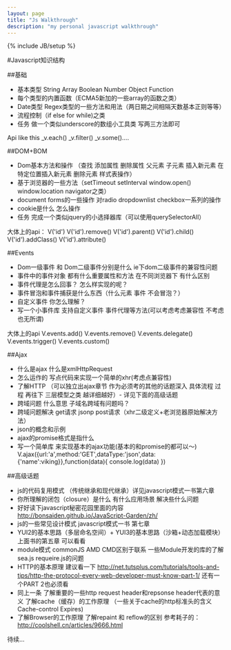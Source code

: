 ```yaml
---
layout: page
title: "Js Walkthrough"
description: "my personal javascript walkthrough"
---
```

{% include JB/setup %}

#Javascript知识结构

##基础

* 基本类型 String Array Boolean Number Object Function
* 每个类型的内置函数（ECMA5新加的一些array的函数之类）
* Date类型 Regex类型的一些方法和用法（两日期之间相隔天数基本正则等等）
* 流程控制（if else for while)之类
* 任务 做一个类似underscore的数组小工具类 写两三方法即可

Api like this
_v.each()  _v.filter()  _v.some()....

##DOM+BOM

* Dom基本方法和操作 （查找 添加属性 删除属性 父元素 子元素 插入新元素 在特定位置插入新元素 删除元素 样式表操作）
* 基于浏览器的一些方法（setTimeout setInterval window.open() window.location navigator之类）
* document forms的一些操作 对radio  dropdownlist checkbox一系列的操作
* cookie是什么 怎么操作
* 任务 完成一个类似jquery的小选择器库（可以使用querySelectorAll）

大体上的api：
V('id')  V('id').remove() V('id').parent()  V('id').child()  V('id').addClass() V('id').attribute()

##Events

* Dom一级事件 和 Dom二级事件分别是什么 ie下dom二级事件的兼容性问题
* 事件中的事件对象 都有什么重要属性和方法  在不同浏览器下 有什么区别
* 事件代理是怎么回事？ 怎么样实现的呢？
* 事件冒泡和事件捕获是什么东西（什么元素 事件 不会冒泡？）
* 自定义事件 你怎么理解？
* 写一个小事件库 支持自定义事件 事件代理等方法(可以考虑考虑兼容性 不考虑也无所谓)

大体上的api
V.events.add() V.events.remove()  V.events.delegate() V.events.trigger() V.events.custom()

##Ajax

* 什么是ajax  什么是xmlHttpRequest
* 怎么运作的 写点代码来实现一个简单的xhr(考虑点兼容性)
* 了解HTTP （可以独立出ajax章节 作为必须考的其他的话题深入 具体流程 过程 再往下 三层模型之类 越详细越好）- 详见下面的高级话题
* 跨域问题 什么意思 子域名跨域有问题吗？
* 跨域问题解决 get请求 jsonp  post请求（xhr二级定义+老浏览器原始解决方法）
* json的概念和示例
* ajax的promise格式是指什么 
* 写一个简单库 来实现基本的ajax功能(基本的和promise的都可以～)
V.ajax({url:'a',method:'GET',dataType:'json',data:{'name':viking}},function(data){
       console.log(data)
})

##高级话题
* js的代码复用模式 （传统继承和现代继承）详见javascript模式一书第六章
* 你所理解的闭包（closure）是什么 有什么应用场景 解决些什么问题
* 好好读下javascript秘密花园里面的内容 http://bonsaiden.github.io/JavaScript-Garden/zh/
* js的一些常见设计模式 javascript模式一书 第七章
* YUI2的基本思路（多层命名空间）+ YUI3的基本思路（沙箱+动态加载模块）上面书的第五章 可以看看
* module模式 commonJS AMD CMD区别于联系 一些Module开发的库的了解 sea.js requeire.js的问题
* HTTP的基本原理 建议看一下 http://net.tutsplus.com/tutorials/tools-and-tips/http-the-protocol-every-web-developer-must-know-part-1/ 还有一个PART 2也必须看
* 同上一条 了解重要的一些http request header和repsonse header代表的意义 了解cache（缓存）的工作原理 （一些关于cache的http标准头的含义 Cache-control Expires) 
* 了解Browser的工作原理 了解repaint 和 reflow的区别 参考耗子的：http://coolshell.cn/articles/9666.html

待续...
